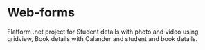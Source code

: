# Web-forms
Flatform .net project for Student details with photo and video using gridview, Book details with Calander and student  and book details.
